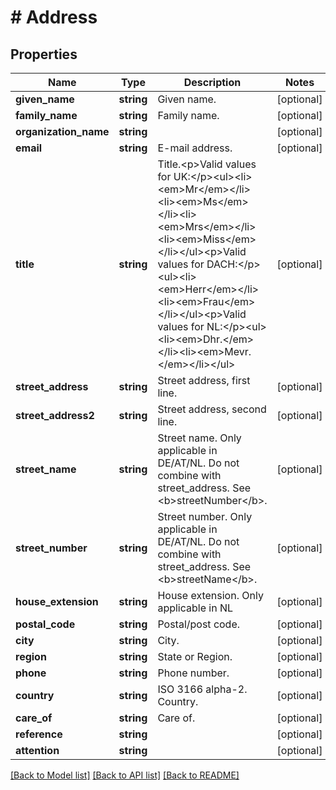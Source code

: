 # # Address

## Properties

Name | Type | Description | Notes
------------ | ------------- | ------------- | -------------
**given_name** | **string** | Given name. | [optional]
**family_name** | **string** | Family name. | [optional]
**organization_name** | **string** |  | [optional]
**email** | **string** | E-mail address. | [optional]
**title** | **string** | Title.&lt;p&gt;Valid values for UK:&lt;/p&gt;&lt;ul&gt;&lt;li&gt;&lt;em&gt;Mr&lt;/em&gt;&lt;/li&gt;&lt;li&gt;&lt;em&gt;Ms&lt;/em&gt;&lt;/li&gt;&lt;li&gt;&lt;em&gt;Mrs&lt;/em&gt;&lt;/li&gt;&lt;li&gt;&lt;em&gt;Miss&lt;/em&gt;&lt;/li&gt;&lt;/ul&gt;&lt;p&gt;Valid values for DACH:&lt;/p&gt;&lt;ul&gt;&lt;li&gt;&lt;em&gt;Herr&lt;/em&gt;&lt;/li&gt;&lt;li&gt;&lt;em&gt;Frau&lt;/em&gt;&lt;/li&gt;&lt;/ul&gt;&lt;p&gt;Valid values for NL:&lt;/p&gt;&lt;ul&gt;&lt;li&gt;&lt;em&gt;Dhr.&lt;/em&gt;&lt;/li&gt;&lt;li&gt;&lt;em&gt;Mevr.&lt;/em&gt;&lt;/li&gt;&lt;/ul&gt; | [optional]
**street_address** | **string** | Street address, first line. | [optional]
**street_address2** | **string** | Street address, second line. | [optional]
**street_name** | **string** | Street name. Only applicable in DE/AT/NL. Do not combine with street_address. See &lt;b&gt;streetNumber&lt;/b&gt;. | [optional]
**street_number** | **string** | Street number. Only applicable in DE/AT/NL. Do not combine with street_address. See &lt;b&gt;streetName&lt;/b&gt;. | [optional]
**house_extension** | **string** | House extension. Only applicable in NL | [optional]
**postal_code** | **string** | Postal/post code. | [optional]
**city** | **string** | City. | [optional]
**region** | **string** | State or Region. | [optional]
**phone** | **string** | Phone number. | [optional]
**country** | **string** | ISO 3166 alpha-2. Country. | [optional]
**care_of** | **string** | Care of. | [optional]
**reference** | **string** |  | [optional]
**attention** | **string** |  | [optional]

[[Back to Model list]](../../README.md#models) [[Back to API list]](../../README.md#endpoints) [[Back to README]](../../README.md)
